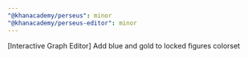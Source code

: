 ```yaml
---
"@khanacademy/perseus": minor
"@khanacademy/perseus-editor": minor
---
```


[Interactive Graph Editor] Add blue and gold to locked figures colorset
